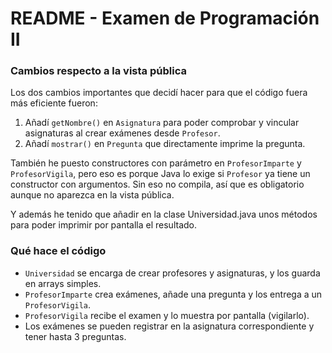 # README - Examen de Programación II

### Cambios respecto a la vista pública

Los dos cambios importantes que decidí hacer para que el código fuera más eficiente fueron:

1. Añadí `getNombre()` en `Asignatura` para poder comprobar y vincular asignaturas al crear exámenes desde `Profesor`.
2. Añadí `mostrar()` en `Pregunta` que directamente imprime la pregunta.

También he puesto constructores con parámetro en `ProfesorImparte` y `ProfesorVigila`, pero eso es porque Java lo exige si `Profesor` ya tiene un constructor con argumentos. Sin eso no compila, así que es obligatorio aunque no aparezca en la vista pública.

Y además he tenido que añadir en la clase Universidad.java unos métodos para poder imprimir por pantalla el resultado.

### Qué hace el código

- `Universidad` se encarga de crear profesores y asignaturas, y los guarda en arrays simples.
- `ProfesorImparte` crea exámenes, añade una pregunta y los entrega a un `ProfesorVigila`.
- `ProfesorVigila` recibe el examen y lo muestra por pantalla (vigilarlo).
- Los exámenes se pueden registrar en la asignatura correspondiente y tener hasta 3 preguntas.

